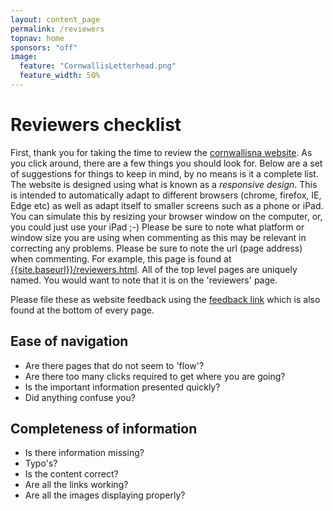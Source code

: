 ```yaml
---
layout: content_page
permalink: /reviewers
topnav: home
sponsors: "off"
image:
  feature: "CornwallisLetterhead.png"
  feature_width: 50%
---
```


# Reviewers checklist

First, thank you for taking the time to review the [cornwallisna website]({{site.baseurl}}).  As you click around, there are a few things you should look for.  Below are a set of suggestions for things to keep in mind, by no means is it a complete list.  The website is designed using what is known as a *responsive design*.  This is intended to automatically adapt to different browsers (chrome, firefox, IE, Edge etc) as well as adapt itself to smaller screens such as a phone or iPad.  You can simulate this by resizing your browser window on the computer, or, you could just use your iPad ;-)  Please be sure to note what platform or window size you are using when commenting as this may be relevant in correcting any problems.   Please be sure to note the url (page address) when commenting.  For example, this page is found at <a href="{{site.baseurl}}/reviewers.html">{{site.baseurl}}/reviewers.html</a>. All of the top level pages are uniquely named.   You would want to note that it is on the 'reviewers' page.

Please file these as website feedback using the <a href="{{site.baseurl}}/issues.html">feedback link</a> which is also found at the bottom of every page.


## Ease of navigation

* Are there pages that do not seem to 'flow'?
* Are there too many clicks required to get where you are going?
* Is the important information presented quickly?
* Did anything confuse you?

## Completeness of information

* Is there information missing?
* Typo's?
* Is the content correct?
* Are all the links working?
* Are all the images displaying properly?
